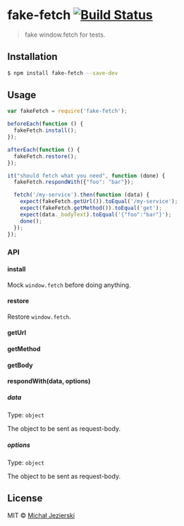 # fake-fetch [![Build Status](https://travis-ci.org/msn0/fake-fetch.svg?branch=master)](http://travis-ci.org/msn0/fake-fetch)

> fake window.fetch for tests.

## Installation

```sh
$ npm install fake-fetch --save-dev
```

## Usage

```js
var fakeFetch = require('fake-fetch');

beforeEach(function () {
  fakeFetch.install();
});

afterEach(function () {
  fakeFetch.restore();
});

it("should fetch what you need", function (done) {
  fakeFetch.respondWith({"foo": "bar"});

  fetch('/my-service').then(function (data) {
    expect(fakeFetch.getUrl()).toEqual('/my-service');
    expect(fakeFetch.getMethod()).toEqual('get');
    expect(data._bodyText).toEqual('{"foo":"bar"}');
    done();
  });
});
```

### API

#### install

Mock `window.fetch` before doing anything.

#### restore

Restore `window.fetch`.

#### getUrl

#### getMethod

#### getBody

#### respondWith(data, options)

##### data

Type: `object`

The object to be sent as request-body. 

##### options

Type: `object`

The object to be sent as request-body.

## License
MIT &copy; [Michał Jezierski](https://pl.linkedin.com/in/jezierskimichal)
